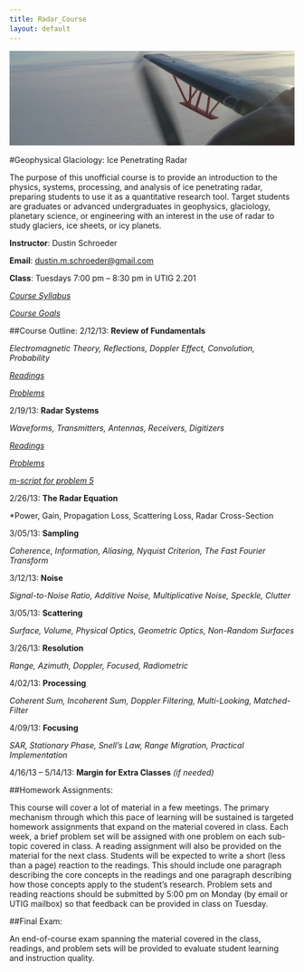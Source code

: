 ```yaml
---
title: Radar_Course
layout: default
---
```


![Alt text](/images/antenna.jpg)

#Geophysical Glaciology: Ice Penetrating Radar

The purpose of this unofficial course is to provide an introduction to the physics, systems, processing, and analysis of ice penetrating radar, preparing students to use it as a quantitative research tool. Target students are graduates or advanced undergraduates in geophysics, glaciology, planetary science, or engineering with an interest in the use of radar to study glaciers, ice sheets, or icy planets.

**Instructor**: Dustin Schroeder

**Email**: dustin.m.schroeder@gmail.com

**Class**: Tuesdays 7:00 pm – 8:30 pm in UTIG 2.201

*[Course Syllabus](http://dustinmschroeder.github.com/pdf/Syllabus.pdf)*

*[Course Goals](http://dustinmschroeder.github.com/pdf/Course_Goals.pdf)*

##Course Outline:
2/12/13: **Review of Fundamentals**

*Electromagnetic Theory, Reflections, Doppler Effect, Convolution, Probability*

*[Readings](http://dustinmschroeder.github.com/pdf/Readings_Week_One.pdf)*

*[Problems](http://dustinmschroeder.github.com/pdf/Problems_Week_One.pdf)*

2/19/13: **Radar Systems**

*Waveforms, Transmitters, Antennas, Receivers, Digitizers*

*[Readings](http://dustinmschroeder.github.com/pdf/Readings_Week_Two.pdf)*

*[Problems](http://dustinmschroeder.github.com/pdf/Problems_Week_Two.pdf)*

*[m-script for problem 5](http://dustinmschroeder.github.com/scripts/HW_2_5.m)*


2/26/13: **The Radar Equation**

*Power, Gain, Propagation Loss, Scattering Loss, Radar Cross-Section

3/05/13: **Sampling**

*Coherence, Information, Aliasing, Nyquist Criterion, The Fast Fourier Transform*

3/12/13: **Noise**

*Signal-to-Noise Ratio, Additive Noise, Multiplicative Noise, Speckle, Clutter*

3/05/13: **Scattering**

*Surface, Volume, Physical Optics, Geometric Optics, Non-Random Surfaces*

3/26/13: **Resolution**

*Range, Azimuth, Doppler, Focused, Radiometric*

4/02/13: **Processing**

*Coherent Sum, Incoherent Sum, Doppler Filtering, Multi-Looking, Matched-Filter*

4/09/13: **Focusing**

*SAR, Stationary Phase, Snell’s Law, Range Migration, Practical Implementation*

4/16/13 – 5/14/13: **Margin for Extra Classes** *(if needed)*

##Homework Assignments:

This course will cover a lot of material in a few meetings. The primary mechanism through which this pace of learning will be sustained is targeted homework assignments that expand on the material covered in class. Each week, a brief problem set will be assigned with one problem on each sub-topic covered in class. A reading assignment will also be provided on the material for the next class. Students will be expected to write a short (less than a page) reaction to the readings. This should include one paragraph describing the core concepts in the readings and one paragraph describing how those concepts apply to the student’s research. Problem sets and reading reactions should be submitted by 5:00 pm on Monday (by email or UTIG mailbox) so that feedback can be provided in class on Tuesday.

##Final Exam:

An end-of-course exam spanning the material covered in the class, readings, and problem sets will be provided to evaluate student learning and instruction quality.
